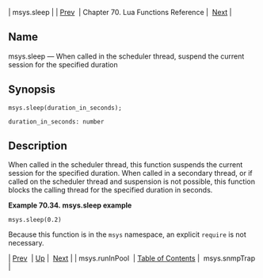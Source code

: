 | msys.sleep |
| [Prev](lua.ref.msys.runinpool)  | Chapter 70. Lua Functions Reference |  [Next](lua.ref.msys.snmpTrap) |

<a name="lua.ref.msys.sleep"></a>
## Name

msys.sleep — When called in the scheduler thread, suspend the current session for the specified duration

<a name="idp16385984"></a>
## Synopsis

`msys.sleep(duration_in_seconds);`

`duration_in_seconds: number`<a name="idp16388976"></a>
## Description

When called in the scheduler thread, this function suspends the current session for the specified duration. When called in a secondary thread, or if called on the scheduler thread and suspension is not possible, this function blocks the calling thread for the specified duration in seconds.

<a name="lua.ref.msys.sleep.example"></a>

**Example 70.34. msys.sleep example**

`msys.sleep(0.2)`

Because this function is in the `msys` namespace, an explicit `require` is not necessary.

| [Prev](lua.ref.msys.runinpool)  | [Up](lua.function.details) |  [Next](lua.ref.msys.snmpTrap) |
| msys.runInPool  | [Table of Contents](index) |  msys.snmpTrap |

